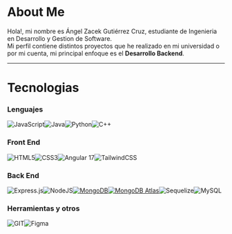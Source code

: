 #  About Me 

Hola!, mi nombre es Ángel Zacek Gutiérrez Cruz, estudiante de Ingenieria en Desarrollo y Gestion de Software.  
Mi perfil contiene distintos proyectos que he realizado en mi universidad o por mi cuenta, mi principal enfoque es el **Desarrollo Backend**.


---

# Tecnologias

### Lenguajes
![JavaScript](https://img.shields.io/badge/javascript-%23323330.svg?style=for-the-badge&logo=javascript&logoColor=%23F7DF1E)![Java](https://img.shields.io/badge/java-%23ED8B00.svg?style=for-the-badge&logo=java&logoColor=white)![Python](https://img.shields.io/badge/Python-FFD43B?style=for-the-badge&logo=python&logoColor=blue)![C++](https://img.shields.io/badge/C++-00599C?style=for-the-badge&logo=cplusplus&logoColor=white)

### Front End
![HTML5](https://img.shields.io/badge/html5-%23E34F26.svg?style=for-the-badge&logo=html5&logoColor=white)![CSS3](https://img.shields.io/badge/css3-%231572B6.svg?style=for-the-badge&logo=css3&logoColor=white)![Angular 17](https://img.shields.io/badge/Angular-%23DD0031.svg?logo=angular&logoColor=white&style=for-the-badge)![TailwindCSS](https://img.shields.io/badge/tailwindcss-%2338B2AC.svg?style=for-the-badge&logo=tailwind-css&logoColor=white)  

### Back End
![Express.js](https://img.shields.io/badge/Express.js-%23000000.svg?logo=express&logoColor=white&style=for-the-badge)![NodeJS](https://img.shields.io/badge/node.js-6DA55F?style=for-the-badge&logo=node.js&logoColor=white)[![MongoDB](https://img.shields.io/badge/MongoDB-%2347A248.svg?logo=mongodb&logoColor=white&style=for-the-badge)](https://www.mongodb.com/)[![MongoDB Atlas](https://img.shields.io/badge/MongoDB_Atlas-4DB33D?style=for-the-badge&logo=mongodb&logoColor=white)](https://www.mongodb.com/cloud/atlas)![Sequelize](https://img.shields.io/badge/Sequelize-%236121A8.svg?style=for-the-badge&logo=sequelize&logoColor=white)![MySQL](https://img.shields.io/badge/mysql-%2300f.svg?style=for-the-badge&logo=mysql&logoColor=white)  

### Herramientas y otros
![GIT](https://img.shields.io/badge/Git-fc6d26?style=for-the-badge&logo=git&logoColor=white)![Figma](https://img.shields.io/badge/figma-%23F24E1E.svg?style=for-the-badge&logo=figma&logoColor=white)  
